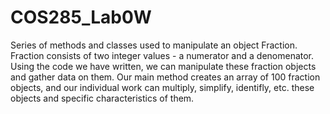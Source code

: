 # COS285_Lab0W

Series of methods and classes used to manipulate an object Fraction.  Fraction consists of two integer values - a numerator and a denomenator.  Using the code we have written, 
we can manipulate these fraction objects and gather data on them.  Our main method creates an array of 100 fraction objects, and our individual work can multiply, simplify, 
identifly, etc. these objects and specific characteristics of them.
